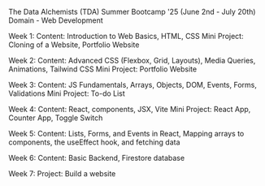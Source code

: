 The Data Alchemists (TDA) 
Summer Bootcamp '25 (June 2nd - July 20th)
Domain - Web Development

Week 1: 
Content: Introduction to Web Basics, HTML, CSS
Mini Project: Cloning of a Website, Portfolio Website

Week 2:
Content: Advanced CSS (Flexbox, Grid, Layouts), Media Queries, Animations, Tailwind CSS
Mini Project: Portfolio Website

Week 3: 
Content: JS Fundamentals, Arrays, Objects, DOM, Events, Forms, Validations
Mini Project: To-do List

Week 4:
Content: React, components, JSX, Vite
Mini Project: React App, Counter App, Toggle Switch

Week 5: 
Content: Lists, Forms, and Events in React, Mapping arrays to components, the useEffect hook, and fetching data

Week 6: 
Content: Basic Backend, Firestore database

Week 7: 
Project: Build a website
